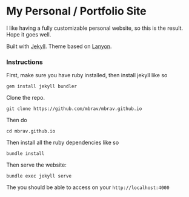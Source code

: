 # My Personal / Portfolio Site

I like having a fully customizable personal website, so this is the result. Hope it goes well.

Built with [Jekyll](https://jekyllrb.com/). Theme based on [Lanyon](https://github.com/poole/lanyon).

### Instructions

First, make sure you have ruby installed, then install jekyll like so

`gem install jekyll bundler`

Clone the repo.

`git clone https://github.com/mbrav/mbrav.github.io`

Then do

`cd mbrav.github.io`

Then install all the ruby dependencies like so

`bundle install`

Then serve the website:

`bundle exec jekyll serve`

The you should be able to access on your `http://localhost:4000`
